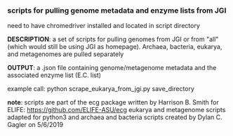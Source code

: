 ### scripts for pulling genome metadata and enzyme lists from JGI

need to have chromedriver installed and located in script directory

**DESCRIPTION**: a set of scripts for pulling genomes from JGI or from "all" (which would still be using JGI as homepage). Archaea, bacteria, eukarya, and metagenomes are pulled separately

**OUTPUT**: a .json file containing genome/metagenome metadata and the associated enzyme list (E.C. list)

example call:
  python scrape_eukarya_from_jgi.py save_directory


**note**: scripts are part of the ecg package written by Harrison B. Smith for ELIFE: https://github.com/ELIFE-ASU/ecg
eukarya and metagenome scripts adapted for python3 and archaea and bacteria scripts created by Dylan C. Gagler on 5/6/2019
